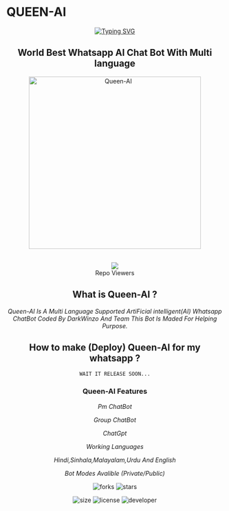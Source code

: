 # QUEEN-AI
<div align="center">
<a href="https://git.io/typing-svg"><img src="https://readme-typing-svg.demolab.com?font=Ribeye&size=50&pause=1000&color=F710B1&center=true&width=910&height=100&lines=I'M+Queen-AI;Multi+Language;+Whatsapp+Chat+Bot;Coded+By+DarkWinzo" alt="Typing SVG" /></a>

## World Best Whatsapp AI Chat Bot With Multi language

<a href="https://github.com/DarkWinzo/Queen-AI"><img src="https://i.ibb.co/zbMKwKZ/20230425-161348.jpg" alt="Queen-AI" width="400" /></a>

</p>


<a align="left"><br> <img src="https://profile-counter.glitch.me/DarkWinzo-Queen-AI/count.svg" /><br>Repo Viewers</a>

## What is Queen-AI ?
*Queen-AI Is A Multi Language Supported ArtiFicial intelligent(AI) Whatsapp ChatBot Coded By DarkWinzo And Team This Bot Is Maded For Helping Purpose.*

## How to make (Deploy) Queen-AI for my whatsapp ?
```
WAIT IT RELEASE SOON...
```

### Queen-AI Features

*Pm ChatBot*

*Group ChatBot*

*ChatGpt*

*Working Languages*

*Hindi,Sinhala,Malayalam,Urdu And English*

*Bot Modes Avalible (Private/Public)*

![forks](https://img.shields.io/github/forks/DarkWinzo/Queen-AI?label=Forks&style=social)
![stars](https://img.shields.io/github/stars/DarkWinzo/Queen-AI?style=social)

![size](https://img.shields.io/github/repo-size/DarkWinzo/Queen-AI?color=purple&label=Repo%20Size&style=plastic)
![license](https://img.shields.io/github/license/DarkWinzo/Queen-AI?color=purple&label=License&style=plastic)
![developer](https://img.shields.io/static/v1?label=Author&message=Dark%20Winzo&color=purple&style=plastic)
